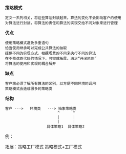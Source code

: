 **策略模式**
       
    定义一系列相关，将这些算法封装起来，算法的变化不会影响客户的使用
    对算法进行封装，将算法的责任和算法的实现交给不同对象来进行管理
    
**优点**
   
    使用策略模式避免多重语句
    恰当使用继承可以完成公共算法的抽取
    提供不同的实现方式，根据场景的不同来执行不同的算法
    在不修改原代码的情况下，可完成拓展，满足“开闭原则”
    将算法的使用和实现的耦合解开
   
**缺点**

    客户端必须了解所有算法的区别，以方便不同环境的调用
    策略模式会造成很多的策略类
    
**结构**
    
    客户 --->   环境类   ---> 抽象策略类      
                            ^      ^
                            |      |
                            |      |
                       具体策略1  具体策略2
            
例：


拓展：策略工厂模式   策略模式+工厂模式
    
